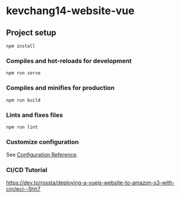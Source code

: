 # kevchang14-website-vue

## Project setup
```
npm install
```

### Compiles and hot-reloads for development
```
npm run serve
```

### Compiles and minifies for production
```
npm run build
```

### Lints and fixes files
```
npm run lint
```

### Customize configuration
See [Configuration Reference](https://cli.vuejs.org/config/).

### CI/CD Tutorial
https://dev.to/rossta/deploying-a-vuejs-website-to-amazon-s3-with-circleci--5hh7
